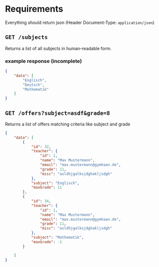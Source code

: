 # Requirements

Everything should return json (Header Document-Type: `application/json`)

## `GET /subjects`

Returns a list of all subjects in human-readable form.

### example response (incomplete)
```json
{
    "data": [
        "Englisch",
        "Deutsch",
        "Mathematik"
    ]
}
```


## `GET /offers?subject=asdf&grade=8`

Returns a list of offers matching criteria like subject and grade

```json
{
    "data": [
        {
            "id": 32,
            "teacher": {
                "id": 1,
                "name": "Max Mustermann",
                "email": "max.mustermann@gymhaan.de",
                "grade": 11,
                "misc": "asldhjgalksjdghakljsdgh"
            },
            "subject": "Englisch",
            "maxGrade": 11
        },
        {
            "id": 34,
            "teacher": {
                "id": 1,
                "name": "Max Mustermann",
                "email": "max.mustermann@gymhaan.de",
                "grade": 11,
                "misc": "asldhjgalksjdghakljsdgh"
            },
            "subject": "Mathematik",
            "maxGrade": -1
        }

    ]
}
```
